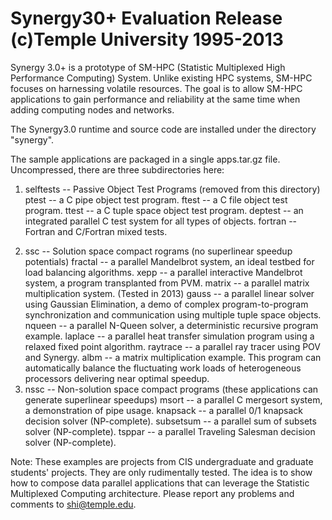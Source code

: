Synergy30+ Evaluation Release  (c)Temple University 1995-2013
=============================================================

Synergy 3.0+ is a prototype of SM-HPC (Statistic Multiplexed High Performance Computing) System. Unlike existing HPC systems, SM-HPC focuses on harnessing volatile resources. The goal is to allow SM-HPC applications to gain performance and reliability at the same time when adding computing nodes and networks.

The Synergy3.0 runtime and source code are installed under the directory "synergy".

The sample applications are packaged in a single apps.tar.gz file. Uncompressed, there are three subdirectories here:

1) selftests -- Passive Object Test Programs (removed from this directory)
	ptest 		-- a C pipe object test program.
	ftest 		-- a C file object test program.
	ttest 		-- a C tuple space object test program.
	deptest 	-- an integrated parallel C test system for
				all types of objects.
	fortran		-- Fortran and C/Fortran mixed tests.

2. ssc -- Solution space compact rograms (no superlinear speedup potentials)
	fractal 	-- a parallel Mandelbrot system,
				an ideal testbed for load balancing algorithms.
	xepp		-- a parallel interactive Mandelbrot system,
				a program transplanted from PVM.
	matrix		-- a parallel matrix multiplication system. (Tested in 2013)
	gauss		-- a parallel linear solver using Gaussian Elimination,
				a demo of complex program-to-program 
				synchronization and communication using 
				multiple tuple space objects.
	nqueen		-- a parallel N-Queen solver,
				a deterministic recursive program example.
	laplace		-- a parallel heat transfer simulation program using
				a relaxed fixed point algorithm.
	raytrace	-- a parallel ray tracer using POV and Synergy. 
	albm		-- a matrix multiplication example. This program
				can automatically balance the fluctuating
        work loads of heterogeneous processors
  			delivering near optimal speedup.
3. nssc -- Non-solution space compact programs (these applications can generate superlinear speedups)
  msort 		-- a parallel C mergesort system, a demonstration of pipe usage.
	knapsack	-- a parallel 0/1 knapsack decision solver (NP-complete). 
	subsetsum	-- a parallel sum of subsets solver (NP-complete).
	tsppar          -- a parallel Traveling Salesman decision solver (NP-complete).

Note:
  These examples are projects from CIS undergraduate and graduate students' projects. They are only rudimentally tested. The idea is to show how to compose data parallel applications that can leverage the Statistic Multiplexed Computing architecture. Please report any problems and comments to shi@temple.edu.
				
